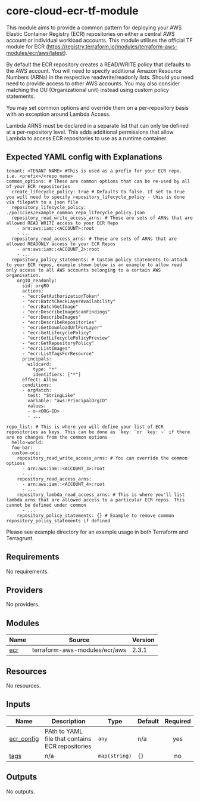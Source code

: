 # core-cloud-ecr-tf-module
This module aims to provide a common pattern for deploying your AWS Elastic Container Registry (ECR) repositories on either a central AWS account or individual workload accounts. This module utilises the official TF module for ECR (https://registry.terraform.io/modules/terraform-aws-modules/ecr/aws/latest).

By default the ECR repository creates a READ/WRITE policy that defaults to the AWS account. You will need to specify additional Amazon Resource Numbers (ARNs) in the respective readwrite/readonly lists. Should you need need to provide access to other AWS accounts. You may also consider matching the OU (Organizational unit) instead using custom policy statements.

You may set common options and override them on a per-repository basis with an exception around Lambda Access.

Lambda ARNS must be declared in a separate list that can only be defined at a per-repository level. This adds additional permissions that allow Lambda to access ECR repositories to use as a runtime container.

## Expected YAML config with Explanations
```
tenant: <TENANT NAME> #This is used as a prefix for your ECR repo. i.e. <prefix>/<repo name>
common_options: # These are common options that can be re-used by all of your ECR repositories
  create_lifecycle_policy: true # Defaults to false. If set to true you will need to specify repository_lifecycle_policy - this is done via filepath to a json file
  repository_lifecycle_policy: ./policies/example_common_repo_lifecycle_policy.json
  repository_read_write_access_arns: # These are sets of ARNs that are allowed READ WRITE access to your ECR Repo
    - arn:aws:iam::<ACCOUNT>:root
    - ...
  repository_read_access_arns: # These are sets of ARNs that are allowed READONLY access to your ECR Repos
    - arn:aws:iam::<ACCOUNT_2>:root
    - ...
  repository_policy_statements: # Custom policy statements to attach to your ECR repos, example shown below is an example to allow read only access to all AWS accounts belonging to a certain AWS organisation.
    orgID_readonly:
      sid: orgRO
      actions:
      - "ecr:GetAuthorizationToken"
      - "ecr:BatchCheckLayerAvailability"
      - "ecr:BatchGetImage"
      - "ecr:DescribeImageScanFindings"
      - "ecr:DescribeImages"
      - "ecr:DescribeRepositories"
      - "ecr:GetDownloadUrlForLayer"
      - "ecr:GetLifecyclePolicy"
      - "ecr:GetLifecyclePolicyPreview"
      - "ecr:GetRepositoryPolicy"
      - "ecr:ListImages"
      - "ecr:ListTagsForResource"
      principals:
        wildcard:
          type: "*"
          identifiers: ["*"]
      effect: Allow
      conditions:
      - orgMatch:
        test: "StringLike"
        variable: "aws:PrincipalOrgID"
        values:
        - o-<ORG-ID>
        - ...

repo_list: # This is where you will define your list of ECR repositories as keys. This can be done as `key: `or `key: ~` if there are no changes from the common options
  hello-world:
  foo-bar:
  custom-oci:
    repository_read_write_access_arns: # You can override the common options
      - arn:aws:iam::<ACCOUNT_3>:root
      - ...
    repository_read_access_arns:
      - arn:aws:iam::<ACCOUNT_4>:root
      - ...
    repository_lambda_read_access_arns: # This is where you'll list lambda arns that are allowed access to a particular ECR repos. This cannot be defined under common
      - ...
    repository_policy_statements: {} # Example to remove common repository_policy_statements if defined

```

Please see example directory for an example usage in both Terraform and Terragrunt.


<!-- BEGIN_TF_DOCS -->
## Requirements

No requirements.

## Providers

No providers.

## Modules

| Name | Source | Version |
|------|--------|---------|
| <a name="module_ecr"></a> [ecr](#module\_ecr) | terraform-aws-modules/ecr/aws | 2.3.1 |

## Resources

No resources.

## Inputs

| Name | Description | Type | Default | Required |
|------|-------------|------|---------|:--------:|
| <a name="input_ecr_config"></a> [ecr\_config](#input\_ecr\_config) | PAth to YAML file that contains ECR repositories | `any` | n/a | yes |
| <a name="input_tags"></a> [tags](#input\_tags) | n/a | `map(string)` | `{}` | no |

## Outputs

No outputs.
<!-- END_TF_DOCS -->